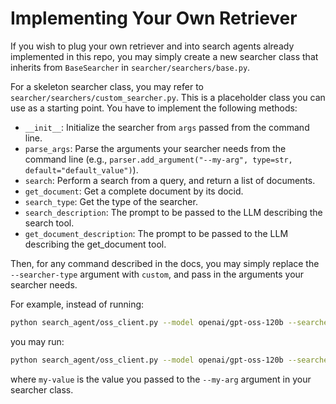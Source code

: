 # Implementing Your Own Retriever

If you wish to plug your own retriever and into search agents already implemented in this repo, you may simply create a new searcher class that inherits from `BaseSearcher` in `searcher/searchers/base.py`.

For a skeleton searcher class, you may refer to `searcher/searchers/custom_searcher.py`. This is a placeholder class you can use as a starting point. You have to implement the following methods:

- `__init__`: Initialize the searcher from `args` passed from the command line.
- `parse_args`: Parse the arguments your searcher needs from the command line (e.g., `parser.add_argument("--my-arg", type=str, default="default_value")`).
- `search`: Perform a search from a query, and return a list of documents.
- `get_document`: Get a complete document by its docid.
- `search_type`: Get the type of the searcher.
- `search_description`: The prompt to be passed to the LLM describing the search tool.
- `get_document_description`: The prompt to be passed to the LLM describing the get_document tool.

Then, for any command described in the docs, you may simply replace the `--searcher-type` argument with `custom`, and pass in the arguments your searcher needs.

For example, instead of running:
```bash
python search_agent/oss_client.py --model openai/gpt-oss-120b --searcher-type bm25 --index-path indexes/bm25/
```
you may run:
```bash
python search_agent/oss_client.py --model openai/gpt-oss-120b --searcher-type custom --my-arg "my-value"
```

where `my-value` is the value you passed to the `--my-arg` argument in your searcher class.